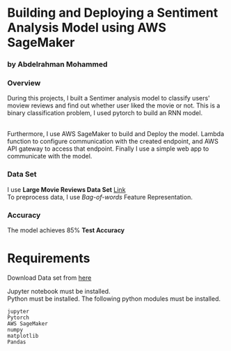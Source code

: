 # Building and Deploying a Sentiment Analysis Model using AWS SageMaker
### by Abdelrahman Mohammed


### Overview
During this projects, I built a Sentimer analysis model to classify users' moview reviews and find out whether user liked the movie or not. This is a binary classification problem, I used pytorch to build an RNN model.<br><br>

Furthermore, I use AWS SageMaker to build and Deploy the model. Lambda function to configure communication with the created endpoint, and AWS API gateway to access that endpoint. Finally I use a simple web app to communicate with the model.


### Data Set

I use **Large Movie Reviews Data Set** [Link](http://ai.stanford.edu/~amaas/data/sentiment/aclImdb_v1.tar.gz)<br>
To preprocess data, I use *Bag-of-words* Feature Representation. 

### Accuracy

The model achieves 85% **Test Accuracy**



# Requirements

Download Data set from [here](https://d17h27t6h515a5.cloudfront.net/topher/2017/October/59dd1c4c_tmdb-movies/tmdb-movies.csv)

Jupyter notebook must be installed.<br>
Python must be installed. The following python modules must be installed.<br>
```
jupyter
Pytorch
AWS SageMaker
numpy
matplotlib
Pandas
```
